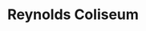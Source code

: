 ---
categories:
- '1960'
- '1970'
- '2000'
- '2010'
events:
- audio_id: null
  building: Reynolds Coliseum
  categories: reynolds-coliseum
  description: Ed Leftwich became the first African-American to be recruited to the
    basketball team, and the first to receive a scholarship as a freshman.
  event_decade: '1960'
  event_id: '5'
  excerpt: Ed Leftwich became the first African-American to be recruited to the basketball
    team, and the first to receive a scholarship as a freshman.
  iiif_crop: null
  image id (orig): 0008049
  image_caption: null
  image_id: 0008049
  image_type: null
  redirect_from: null
  start_date: 01/01/1968
  title: First African-American recruited for basketball
  year: '1968'
- audio_id: null
  building: Reynolds Coliseum
  categories: reynolds-coliseum
  description: Al Heartley became the first African-American to be awarded a basketball
    scholarship at NC State. He later became the first African-American captain of
    the team (1970-1971), and the first African-American to win the Alumni Athletics
    trophy (1971).
  event_decade: '1960'
  event_id: '6'
  excerpt: Al Heartley became the first African-American to be awarded a basketball
    scholarship at NC State. He later became the first African-American captain of
    the team (1970-1971), and the first African-American to win the Alumni Athletics
    trophy (1971).
  iiif_crop: null
  image id (orig): 0007995
  image_caption: null
  image_id: 0007995
  image_type: null
  redirect_from: null
  start_date: 01/01/1968
  title: First basketball scholarship awarded to an African-American
  year: '1968'
- audio_id: null
  building: Reynolds Coliseum
  categories: reynolds-coliseum
  description: David Thompson was named NC State's first African-American All-American
    winner in basketball. In 2012 he was inducted into the NC State Athletics Hall
    of Fame.
  event_decade: '1970'
  event_id: '13'
  excerpt: David Thompson was named NC State's first African-American All-American
    winner in basketball. In 2012 he was inducted into the NC State Athletics Hall
    of Fame.
  iiif_crop: null
  image id (orig): 0008152
  image_caption: null
  image_id: 0008152
  image_type: null
  redirect_from: null
  start_date: 01/01/1973
  title: First African-American All-American winner
  year: '1973'
- audio_id: null
  building: Reynolds Coliseum
  categories: reynolds-coliseum
  description: Presidential candidate Barack Obama appeared before a crowd at Reynolds
    Coliseum shortly after defeating rivals in the Democratic presidential primaries.
  event_decade: '2000'
  event_id: '38'
  excerpt: Presidential candidate Barack Obama appeared before a crowd at Reynolds
    Coliseum shortly after defeating rivals in the Democratic presidential primaries.
  iiif_crop: null
  image id (orig): 3funk_ObamaVisitsNCSU_033
  image_caption: null
  image_id: 3funk_ObamaVisitsNCSU_033
  image_type: null
  redirect_from: null
  start_date: 01/01/2008
  title: Candidate Barack Obama Visit
  year: '2008'
- audio_id: null
  building: Reynolds Coliseum
  categories: reynolds-coliseum
  description: President Barack Obama spoke before an audience in Reynolds Coliseum.
    During the speech he promoted the American Jobs Act.
  event_decade: '2010'
  event_id: '43'
  excerpt: President Barack Obama spoke before an audience in Reynolds Coliseum. During
    the speech he promoted the American Jobs Act.
  iiif_crop: null
  image id (orig): mc00336-Obama2011-015-Pres-Obama-Speaking
  image_caption: null
  image_id: mc00336-Obama2011-015-Pres-Obama-Speaking
  image_type: null
  redirect_from: null
  start_date: 01/01/2011
  title: President Obama at rally
  year: '2011'
- audio_id: sa-rwb-009
  building: Reynolds Coliseum
  categories: reynolds-coliseum
  description: Alfred "Al" Heartley and William Cooper become the first African-American
    members of the freshman basketball team. Heartley later went on to play on the
    varsity team.
  event_decade: '1960'
  event_id: '47'
  excerpt: Alfred "Al" Heartley and William Cooper become the first African-American
    members of the freshman basketball team. Heartley later went on to play on the
    varsity team.
  iiif_crop: null
  image id (orig): 0008790
  image_caption: null
  image_id: 0008790
  image_type: null
  redirect_from: /events/1/index.html
  start_date: 01/01/1967
  title: First African-American Freshman Basketball Players
  year: '1967'
- audio_id: sa-rwb-019
  building: Reynolds Coliseum
  categories: reynolds-coliseum
  description: A Women's Basketball team was established for the first time. The team
    included two African American women, Gwen Jenkins and Cynthia Steele.
  event_decade: '1970'
  event_id: '73'
  excerpt: A Women's Basketball team was established for the first time. The team
    included two African American women, Gwen Jenkins and Cynthia Steele.
  iiif_crop: null
  image id (orig): 0012288
  image_caption: null
  image_id: 0012288
  image_type: null
  redirect_from: /events/27/index.html
  start_date: 01/01/1975
  title: First Women's Basketball Team
  year: '1975'
- audio_id: null
  building: Reynolds Coliseum
  categories: reynolds-coliseum
  description: Norma Wright Garcia became the first African-American female to receive
    an undergraduate degree, earning a BA in history.
  event_decade: '1960'
  event_id: '84'
  excerpt: Norma Wright Garcia became the first African-American female to receive
    an undergraduate degree, earning a BA in history.
  iiif_crop: null
  image id (orig): 0228105
  image_caption: null
  image_id: 0228105
  image_type: null
  redirect_from: /events/16/index.html
  start_date: 01/01/1967
  title: First Female African-American Undgergraduate Degree Recipient
  year: '1967'
- audio_id: null
  building: Reynolds Coliseum
  categories: reynolds-coliseum
  description: Irwin Holmes earned a B.S. in Electrical Engineering, making him the
    first African-American undergraduate to receive a degree at NC State.
  event_decade: '1960'
  event_id: '91'
  excerpt: Irwin Holmes earned a B.S. in Electrical Engineering, making him the first
    African-American undergraduate to receive a degree at NC State.
  iiif_crop: null
  image id (orig): '0012024'
  image_caption: null
  image_id: '0012024'
  image_type: null
  redirect_from: /events/6/index.html
  start_date: 01/01/1962
  title: First African-American Undergraduate Degree Conferred
  year: '1962'
- audio_id: null
  building: Reynolds Coliseum
  categories: reynolds-coliseum
  description: Robert Clemons received a professional degree in Electrical Engineering
    (PREE), becoming the first African-American to graduate from NC State.
  event_decade: '1960'
  event_id: '92'
  excerpt: Robert Clemons received a professional degree in Electrical Engineering
    (PREE), becoming the first African-American to graduate from NC State.
  iiif_crop: null
  image id (orig): 0002910
  image_caption: null
  image_id: 0002910
  image_type: null
  redirect_from: /events/4/index.html
  start_date: 01/01/1960
  title: First African-American Graduate
  year: '1960'
lat: '35.783501'
layout: post
lng: '-78.669899'
order: 5
permalink: places/reynolds-coliseum/
place: reynolds-coliseum
title: Reynolds Coliseum

---